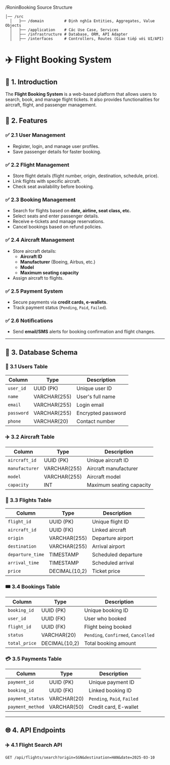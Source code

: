 /RoninBooking Source Structure

    │── /src
      │   ├── /domain         # Định nghĩa Entities, Aggregates, Value Objects  
      │   ├── /application    # Các Use Case, Services  
      │   ├── /infrastructure # Database, ORM, API Adapter  
      │   ├── /interfaces     # Controllers, Routes (Giao tiếp với UI/API)  

# ✈️ Flight Booking System

## 📌 1. Introduction  
The **Flight Booking System** is a web-based platform that allows users to search, book, and manage flight tickets. It also provides functionalities for aircraft, flight, and passenger management.  

## 🚀 2. Features  

### ✅ 2.1 User Management  
- Register, login, and manage user profiles.  
- Save passenger details for faster booking.  

### ✅ 2.2 Flight Management  
- Store flight details (flight number, origin, destination, schedule, price).  
- Link flights with specific aircraft.  
- Check seat availability before booking.  

### ✅ 2.3 Booking Management  
- Search for flights based on **date, airline, seat class, etc.**  
- Select seats and enter passenger details.  
- Receive e-tickets and manage reservations.  
- Cancel bookings based on refund policies.  

### ✅ 2.4 Aircraft Management  
- Store aircraft details:  
  - **Aircraft ID**  
  - **Manufacturer** (Boeing, Airbus, etc.)  
  - **Model**  
  - **Maximum seating capacity**  
- Assign aircraft to flights.  

### ✅ 2.5 Payment System  
- Secure payments via **credit cards, e-wallets**.  
- Track payment status (`Pending`, `Paid`, `Failed`).  

### ✅ 2.6 Notifications  
- Send **email/SMS** alerts for booking confirmation and flight changes.  

---

## 📂 3. Database Schema  

### 🛫 3.1 Users Table  
| Column    | Type         | Description          |  
|-----------|-------------|----------------------|  
| `user_id` | UUID (PK)   | Unique user ID       |  
| `name`    | VARCHAR(255)| User's full name     |  
| `email`   | VARCHAR(255)| Login email          |  
| `password`| VARCHAR(255)| Encrypted password   |  
| `phone`   | VARCHAR(20) | Contact number       |  

### ✈️ 3.2 Aircraft Table  
| Column       | Type         | Description              |  
|-------------|-------------|--------------------------|  
| `aircraft_id` | UUID (PK)   | Unique aircraft ID       |  
| `manufacturer`| VARCHAR(255)| Aircraft manufacturer    |  
| `model`       | VARCHAR(255)| Aircraft model           |  
| `capacity`    | INT         | Maximum seating capacity |  

### 🛬 3.3 Flights Table  
| Column         | Type         | Description              |  
|---------------|-------------|--------------------------|  
| `flight_id`   | UUID (PK)   | Unique flight ID         |  
| `aircraft_id` | UUID (FK)   | Linked aircraft          |  
| `origin`      | VARCHAR(255)| Departure airport        |  
| `destination` | VARCHAR(255)| Arrival airport          |  
| `departure_time` | TIMESTAMP | Scheduled departure      |  
| `arrival_time`   | TIMESTAMP | Scheduled arrival        |  
| `price`       | DECIMAL(10,2)| Ticket price             |  

### 🎟️ 3.4 Bookings Table  
| Column      | Type         | Description               |  
|------------|-------------|---------------------------|  
| `booking_id` | UUID (PK)   | Unique booking ID         |  
| `user_id`   | UUID (FK)   | User who booked           |  
| `flight_id` | UUID (FK)   | Flight being booked       |  
| `status`    | VARCHAR(20) | `Pending`, `Confirmed`, `Cancelled` |  
| `total_price` | DECIMAL(10,2)| Total booking amount    |  

### 💳 3.5 Payments Table  
| Column         | Type         | Description               |  
|---------------|-------------|---------------------------|  
| `payment_id`  | UUID (PK)   | Unique payment ID         |  
| `booking_id`  | UUID (FK)   | Linked booking ID         |  
| `payment_status` | VARCHAR(20) | `Pending`, `Paid`, `Failed` |  
| `payment_method` | VARCHAR(50) | Credit card, E-wallet   |  

---

## 🌐 4. API Endpoints  

### ✈️ 4.1 Flight Search API  
```http
GET /api/flights/search?origin=SGN&destination=HAN&date=2025-03-10

